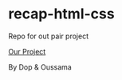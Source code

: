 # recap-html-css

Repo for out pair project

[Our Project](https://oussrh.github.io/recap-html-css2/)

By Dop & Oussama

